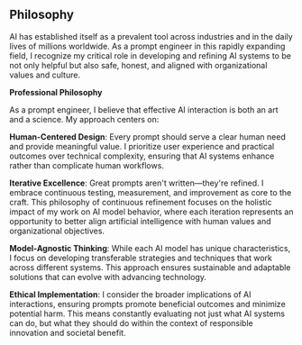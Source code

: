 ## Philosophy

AI has established itself as a prevalent tool across industries and in the daily lives of millions worldwide. As a prompt engineer in this rapidly expanding field, I recognize my critical role in developing and refining AI systems to be not only helpful but also safe, honest, and aligned with organizational values and culture.

**Professional Philosophy**

As a prompt engineer, I believe that effective AI interaction is both an art and a science. My approach centers on:

**Human-Centered Design**: Every prompt should serve a clear human need and provide meaningful value. I prioritize user experience and practical outcomes over technical complexity, ensuring that AI systems enhance rather than complicate human workflows.

**Iterative Excellence**: Great prompts aren't written—they're refined. I embrace continuous testing, measurement, and improvement as core to the craft. This philosophy of continuous refinement focuses on the holistic impact of my work on AI model behavior, where each iteration represents an opportunity to better align artificial intelligence with human values and organizational objectives.

**Model-Agnostic Thinking**: While each AI model has unique characteristics, I focus on developing transferable strategies and techniques that work across different systems. This approach ensures sustainable and adaptable solutions that can evolve with advancing technology.

**Ethical Implementation**: I consider the broader implications of AI interactions, ensuring prompts promote beneficial outcomes and minimize potential harm. This means constantly evaluating not just what AI systems can do, but what they should do within the context of responsible innovation and societal benefit.
